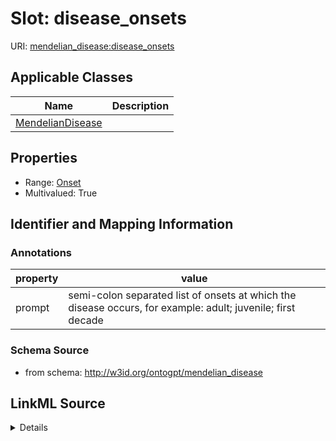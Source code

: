 # Slot: disease_onsets

URI: [mendelian_disease:disease_onsets](http://w3id.org/ontogpt/mendelian_disease/disease_onsets)



<!-- no inheritance hierarchy -->




## Applicable Classes

| Name | Description |
| --- | --- |
[MendelianDisease](MendelianDisease.md) | 






## Properties

* Range: [Onset](Onset.md)
* Multivalued: True








## Identifier and Mapping Information





### Annotations

| property | value |
| --- | --- |
| prompt | semi-colon separated list of onsets at which the disease occurs, for example: adult; juvenile; first decade |



### Schema Source


* from schema: http://w3id.org/ontogpt/mendelian_disease




## LinkML Source

<details>
```yaml
name: disease_onsets
annotations:
  prompt:
    tag: prompt
    value: 'semi-colon separated list of onsets at which the disease occurs, for example:
      adult; juvenile; first decade'
from_schema: http://w3id.org/ontogpt/mendelian_disease
rank: 1000
multivalued: true
alias: disease_onsets
owner: MendelianDisease
domain_of:
- MendelianDisease
range: Onset

```
</details>